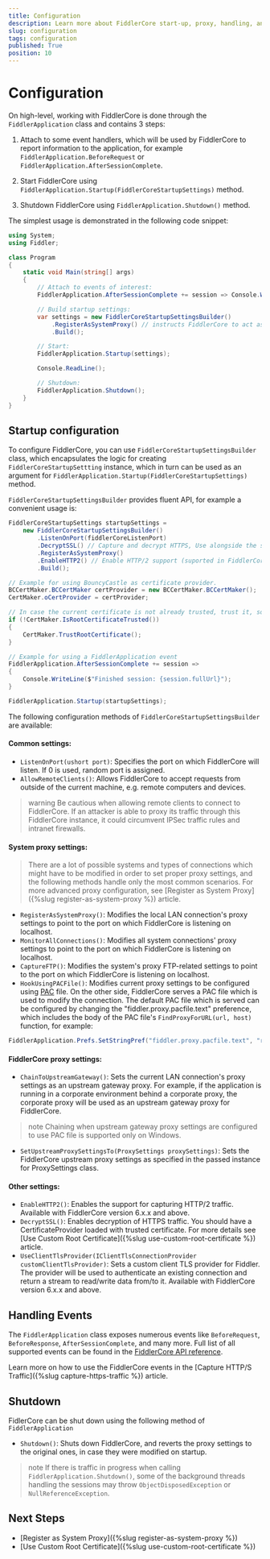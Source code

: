 ```yaml
---
title: Configuration
description: Learn more about FiddlerCore start-up, proxy, handling, and shutdown settings
slug: configuration
tags: configuration
published: True
position: 10
---
```


# Configuration

On high-level, working with FiddlerCore is done through the `FiddlerApplication` class and contains 3 steps:

1. Attach to some event handlers, which will be used by FiddlerCore to report information to the application, for example `FiddlerApplication.BeforeRequest` or `FiddlerApplication.AfterSessionComplete`.

2. Start FiddlerCore using `FiddlerApplication.Startup(FiddlerCoreStartupSettings)` method.

3. Shutdown FiddlerCore using `FiddlerApplication.Shutdown()` method.

The simplest usage is demonstrated in the following code snippet:
```c#
using System;
using Fiddler;

class Program
{
    static void Main(string[] args)
    {
        // Attach to events of interest:
        FiddlerApplication.AfterSessionComplete += session => Console.WriteLine(session.fullUrl);

        // Build startup settings:
        var settings = new FiddlerCoreStartupSettingsBuilder()
            .RegisterAsSystemProxy() // instructs FiddlerCore to act as the operating system proxy
            .Build();

        // Start:
        FiddlerApplication.Startup(settings);

        Console.ReadLine();

        // Shutdown:
        FiddlerApplication.Shutdown();
    }
}
```

## Startup configuration

To configure FiddlerCore, you can use `FiddlerCoreStartupSettingsBuilder` class, which encapsulates the logic for creating `FiddlerCoreStartupSettting` instance, which in turn can be used as an argument for `FiddlerApplication.Startup(FiddlerCoreStartupSettings)` method.

`FiddlerCoreStartupSettingsBuilder` provides fluent API, for example a convenient usage is:
```c#
FiddlerCoreStartupSettings startupSettings =
    new FiddlerCoreStartupSettingsBuilder()
        .ListenOnPort(fiddlerCoreListenPort)
        .DecryptSSL() // Capture and decrypt HTTPS, Use alongside the set certificate provider
        .RegisterAsSystemProxy()
        .EnableHTTP2() // Enable HTTP/2 support (suported in FiddlerCore version 6.x.x and above)
        .Build();

// Example for using BouncyCastle as certificate provider.
BCCertMaker.BCCertMaker certProvider = new BCCertMaker.BCCertMaker();
CertMaker.oCertProvider = certProvider;

// In case the current certificate is not already trusted, trust it, so that FiddlerCore can capture and decrypt HTTPS traffic.
if (!CertMaker.IsRootCertificateTrusted())
{
    CertMaker.TrustRootCertificate();
}

// Example for using a FiddlerApplication event 
FiddlerApplication.AfterSessionComplete += session => 
{
    Console.WriteLine($"Finished session: {session.fullUrl}");
}

FiddlerApplication.Startup(startupSettings);
```

The following configuration methods of `FiddlerCoreStartupSettingsBuilder` are available:

#### Common settings:

- `ListenOnPort(ushort port)`: Specifies the port on which FiddlerCore will listen. If 0 is used, random port is assigned.
- `AllowRemoteClients()`: Allows FiddlerCore to accept requests from outside of the current machine, e.g. remote computers and devices.

>warning Be cautious when allowing remote clients to connect to FiddlerCore. If an attacker is able to proxy its traffic through this FiddlerCore instance, it could circumvent IPSec traffic rules and intranet firewalls.

#### System proxy settings:

> There are a lot of possible systems and types of connections which might have to be modified in order to set proper proxy settings, and the following methods handle only the most common scenarios. For more advanced proxy configuration, see [Register as System Proxy]({%slug register-as-system-proxy %}) article.

- `RegisterAsSystemProxy()`: Modifies the local LAN connection's proxy settings to point to the port on which FiddlerCore is listening on localhost. 
- `MonitorAllConnections()`: Modifies all system connections' proxy settings to point to the port on which FiddlerCore is listening on localhost.
- `CaptureFTP()`: Modifies the system's proxy FTP-related settings to point to the port on which FiddlerCore is listening on localhost.
- `HookUsingPACFile()`: Modifies current proxy settings to be configured using [PAC](https://en.wikipedia.org/wiki/Proxy_auto-config) file. On the other side, FiddlerCore serves a PAC file which is used to modify the connection. The default PAC file which is served can be configured by changing the "fiddler.proxy.pacfile.text" preference, which includes the body of the PAC file's `FindProxyForURL(url, host)` function, for example:
```c#
FiddlerApplication.Prefs.SetStringPref("fiddler.proxy.pacfile.text", "return 'PROXY 127.0.0.1:8888'");
```

#### FiddlerCore proxy settings:

- `ChainToUpstreamGateway()`: Sets the current LAN connection's proxy settings as an upstream gateway proxy. For example, if the application is running in a corporate environment behind a corporate proxy, the corporate proxy will be used as an upstream gateway proxy for FiddlerCore.
>note Chaining when upstream gateway proxy settings are configured to use PAC file is supported only on Windows.
- `SetUpstreamProxySettingsTo(ProxySettings proxySettings)`: Sets the FiddlerCore upstream proxy settings as specified in the passed instance for ProxySettings class.

#### Other settings:

- `EnableHTTP2()`: Enables the support for capturing HTTP/2 traffic. Available with FiddlerCore version 6.x.x and above.
- `DecryptSSL()`:  Enables decryption of HTTPS traffic. You should have a CertificateProvider loaded with trusted certificate. For more details see [Use Custom Root Certificate]({%slug use-custom-root-certificate %}) article.
- `UseClientTlsProvider(IClientTlsConnectionProvider customClientTlsProvider)`: Sets a custom client TLS provider for Fiddler. The provider will be used to authenticate an existing connection and return a stream to read/write data from/to it. Available with FiddlerCore version 6.x.x and above.

## Handling Events

The `FiddlerApplication` class exposes numerous events like `BeforeRequest`, `BeforeResponse`, `AfterSessionComplete`, and many more. Full list of all supported events can be found in the [FiddlerCore API reference](https://docs.telerik.com/fiddlercore/api/fiddler.fiddlerapplication#events).

Learn more on how to use the FiddlerCore events in the [Capture HTTP/S Traffic]({%slug capture-https-traffic %}) article.

## Shutdown

FidlerCore can be shut down using the following method of `FiddlerApplication`
- `Shutdown()`: Shuts down FiddlerCore, and reverts the proxy settings to the original ones, in case they were modified on startup.
>note If there is traffic in progress when calling `FiddlerApplication.Shutdown()`, some of the background threads handling the sessions may throw `ObjectDisposedException` or `NullReferenceException`. 

## Next Steps

- [Register as System Proxy]({%slug register-as-system-proxy %})
- [Use Custom Root Certificate]({%slug use-custom-root-certificate %})
